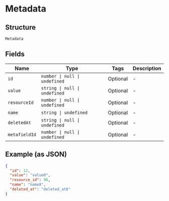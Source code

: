 
# Metadata

## Structure

`Metadata`

## Fields

| Name | Type | Tags | Description |
|  --- | --- | --- | --- |
| `id` | `number \| null \| undefined` | Optional | - |
| `value` | `string \| null \| undefined` | Optional | - |
| `resourceId` | `number \| null \| undefined` | Optional | - |
| `name` | `string \| undefined` | Optional | - |
| `deletedAt` | `string \| null \| undefined` | Optional | - |
| `metafieldId` | `number \| null \| undefined` | Optional | - |

## Example (as JSON)

```json
{
  "id": 12,
  "value": "value0",
  "resource_id": 96,
  "name": "name8",
  "deleted_at": "deleted_at6"
}
```

